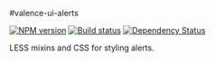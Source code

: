 #valence-ui-alerts

[![NPM version][npm-image]][npm-url]
[![Build status][ci-image]][ci-url]
[![Dependency Status][dependencies-image]][dependencies-url]

LESS mixins and CSS for styling alerts.

[npm-url]: https://www.npmjs.org/package/vui-alerts
[npm-image]: https://img.shields.io/npm/v/vui-alerts.svg
[ci-url]: https://travis-ci.org/Brightspace/valence-ui-alerts
[ci-image]: https://img.shields.io/travis-ci/Brightspace/valence-ui-alerts.svg
[dependencies-url]: https://david-dm.org/brightspace/valence-ui-alerts
[dependencies-image]: https://img.shields.io/david/Brightspace/valence-ui-alerts.svg
